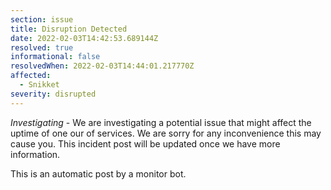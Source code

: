 ```yaml
---
section: issue
title: Disruption Detected
date: 2022-02-03T14:42:53.689144Z
resolved: true
informational: false
resolvedWhen: 2022-02-03T14:44:01.217770Z
affected:
  - Snikket
severity: disrupted
---
```

*Investigating* - We are investigating a potential issue that might affect the uptime of one our of services. We are sorry for any inconvenience this may cause you. This incident post will be updated once we have more information.

This is an automatic post by a monitor bot.
        